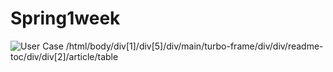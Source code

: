 # Spring1week

![User Case](https://user-images.githubusercontent.com/53082557/217132204-2ccbee68-bdbe-4304-8236-0cf62e20652c.png)
/html/body/div[1]/div[5]/div/main/turbo-frame/div/div/readme-toc/div/div[2]/article/table

